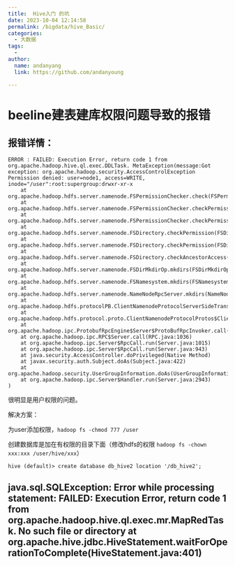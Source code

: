 ```yaml
---
title:  Hive入门 的坑
date: 2023-10-04 12:14:58
permalink: /bigdata/hive_Basic/
categories:
  - 大数据
tags:
  -
author:
  name: andanyang
  link: https://github.com/andanyoung

---
```


# beeline建表建库权限问题导致的报错

## 报错详情：

```
ERROR : FAILED: Execution Error, return code 1 from org.apache.hadoop.hive.ql.exec.DDLTask. MetaException(message:Got exception: org.apache.hadoop.security.AccessControlException Permission denied: user=node1, access=WRITE, inode="/user":root:supergroup:drwxr-xr-x
	at org.apache.hadoop.hdfs.server.namenode.FSPermissionChecker.check(FSPermissionChecker.java:399)
	at org.apache.hadoop.hdfs.server.namenode.FSPermissionChecker.checkPermission(FSPermissionChecker.java:255)
	at org.apache.hadoop.hdfs.server.namenode.FSPermissionChecker.checkPermission(FSPermissionChecker.java:193)
	at org.apache.hadoop.hdfs.server.namenode.FSDirectory.checkPermission(FSDirectory.java:1852)
	at org.apache.hadoop.hdfs.server.namenode.FSDirectory.checkPermission(FSDirectory.java:1836)
	at org.apache.hadoop.hdfs.server.namenode.FSDirectory.checkAncestorAccess(FSDirectory.java:1795)
	at org.apache.hadoop.hdfs.server.namenode.FSDirMkdirOp.mkdirs(FSDirMkdirOp.java:59)
	at org.apache.hadoop.hdfs.server.namenode.FSNamesystem.mkdirs(FSNamesystem.java:3192)
	at org.apache.hadoop.hdfs.server.namenode.NameNodeRpcServer.mkdirs(NameNodeRpcServer.java:1157)
	at org.apache.hadoop.hdfs.protocolPB.ClientNamenodeProtocolServerSideTranslatorPB.mkdirs(ClientNamenodeProtocolServerSideTranslatorPB.java:714)
	at org.apache.hadoop.hdfs.protocol.proto.ClientNamenodeProtocolProtos$ClientNamenodeProtocol$2.callBlockingMethod(ClientNamenodeProtocolProtos.java)
	at org.apache.hadoop.ipc.ProtobufRpcEngine$Server$ProtoBufRpcInvoker.call(ProtobufRpcEngine.java:527)
	at org.apache.hadoop.ipc.RPC$Server.call(RPC.java:1036)
	at org.apache.hadoop.ipc.Server$RpcCall.run(Server.java:1015)
	at org.apache.hadoop.ipc.Server$RpcCall.run(Server.java:943)
	at java.security.AccessController.doPrivileged(Native Method)
	at javax.security.auth.Subject.doAs(Subject.java:422)
	at org.apache.hadoop.security.UserGroupInformation.doAs(UserGroupInformation.java:1729)
	at org.apache.hadoop.ipc.Server$Handler.run(Server.java:2943)
)
```

很明显是用户权限的问题。

解决方案：

为user添加权限，`hadoop fs -chmod 777 /user`

创建数据库是加在有权限的目录下面（修改hdfs的权限 `hadoop fs -chown xxx:xxx /user/hive/xxx`）

```
hive (default)> create database db_hive2 location '/db_hive2';
```





## java.sql.SQLException: Error while processing statement: FAILED: Execution Error, return code 1 from org.apache.hadoop.hive.ql.exec.mr.MapRedTask. No such file or directory at org.apache.hive.jdbc.HiveStatement.waitForOperationToComplete(HiveStatement.java:401)
